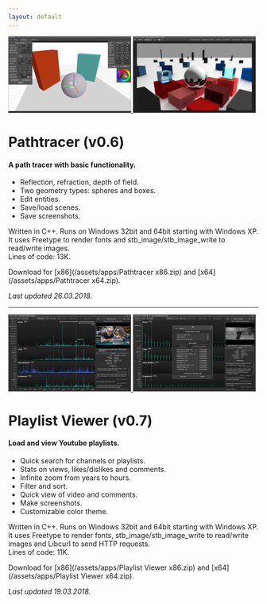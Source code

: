 ```yaml
---
layout: default
---
```


<p float="right">
	<a href="/assets/images/pathtracer1.png">
  		<img src="/assets/images/pathtracer1.png" width="49%" />
  	</a>
	<a href="/assets/images/pathtracer2.png">
		<img src="/assets/images/pathtracer2.png" width="49%" />
  	</a>
</p>

# Pathtracer (v0.6)

#### A path tracer with basic functionality.

* Reflection, refraction, depth of field.
* Two geometry types: spheres and boxes.
* Edit entities.
* Save/load scenes.
* Save screenshots.

Written in C++. Runs on Windows 32bit and 64bit starting with Windows XP.  
It uses Freetype to render fonts and stb_image/stb_image_write to read/write images.  
Lines of code: 13K.

Download for [x86](/assets/apps/Pathtracer x86.zip) and [x64](/assets/apps/Pathtracer x64.zip).

_Last updated 26.03.2018._

* * *

<p float="right">
	<a href="/assets/images/playlist viewer 1.png">
  		<img src="/assets/images/playlist viewer 1.png" width="49%" />
  	</a>
	<a href="/assets/images/playlist viewer 2.png">
		<img src="/assets/images/playlist viewer 2.png" width="49%" />
  	</a>
</p>

# Playlist Viewer (v0.7)

#### Load and view Youtube playlists.

* Quick search for channels or playlists.
* Stats on views, likes/dislikes and comments.
* Infinite zoom from years to hours.
* Filter and sort.
* Quick view of video and comments.
* Make screenshots.
* Customizable color theme.

Written in C++. Runs on Windows 32bit and 64bit starting with Windows XP.  
It uses Freetype to render fonts, stb_image/stb_image_write to read/write images and Libcurl to send HTTP requests.  
Lines of code: 11K.

Download for [x86](/assets/apps/Playlist Viewer x86.zip) and [x64](/assets/apps/Playlist Viewer x64.zip).

_Last updated 19.03.2018._


